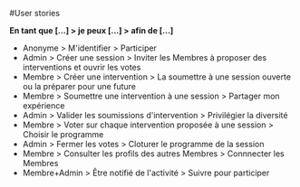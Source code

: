 #User stories

**En tant que [...] > je peux [...] > afin de [...]**

 - Anonyme > M'identifier > Participer
 - Admin > Créer une session > Inviter les Membres à proposer des interventions et ouvrir les votes
 - Membre > Créer une intervention > La soumettre à une session ouverte ou la préparer pour une future
 - Membre > Soumettre une intervention à une session > Partager mon expérience
 - Admin > Valider les soumissions d'intervention > Privilégier la diversité
 - Membre > Voter sur chaque intervention proposée à une session > Choisir le programme
 - Admin > Fermer les votes > Cloturer le programme de la session
 - Membre > Consulter les profils des autres Membres > Connnecter les Membres
 - Membre+Admin > Être notifié de l'activité > Suivre pour participer